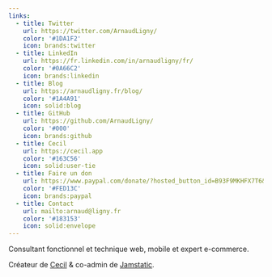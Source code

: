 ```yaml
---
links:
  - title: Twitter
    url: https://twitter.com/ArnaudLigny/
    color: '#1DA1F2'
    icon: brands:twitter
  - title: LinkedIn
    url: https://fr.linkedin.com/in/arnaudligny/fr/
    color: '#0A66C2'
    icon: brands:linkedin
  - title: Blog
    url: https://arnaudligny.fr/blog/
    color: '#1A4A91'
    icon: solid:blog
  - title: GitHub
    url: https://github.com/ArnaudLigny/
    color: '#000'
    icon: brands:github
  - title: Cecil
    url: https://cecil.app
    color: '#163C56'
    icon: solid:user-tie
  - title: Faire un don
    url: https://www.paypal.com/donate/?hosted_button_id=B93F9MKHFX7T6&locale.x=fr
    color: '#FED13C'
    icon: brands:paypal
  - title: Contact
    url: mailto:arnaud@ligny.fr
    color: '#183153'
    icon: solid:envelope
---
```

Consultant fonctionnel et technique web, mobile et expert e-commerce.

Créateur de [Cecil](https://cecil.app) & co-admin de [Jamstatic](https://jamstatic.fr).
